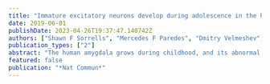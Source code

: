 ```yaml
---
title: "Immature excitatory neurons develop during adolescence in the human amygdala"
date: 2019-06-01
publishDate: 2023-04-26T19:37:47.140742Z
authors: ["Shawn F Sorrells", "Mercedes F Paredes", "Dmitry Velmeshev", "Vicente Herranz-Pérez", "Kadellyn Sandoval", "Simone Mayer", "Edward F Chang", "Ricardo Insausti", "Arnold R Kriegstein", "John L Rubenstein", "Jose Manuel Garcia-Verdugo", "Eric J Huang", "Arturo Alvarez-Buylla"]
publication_types: ["2"]
abstract: "The human amygdala grows during childhood, and its abnormal development is linked to mood disorders. The primate amygdala contains a large population of immature neurons in the paralaminar nuclei (PL), suggesting protracted development and possibly neurogenesis. Here we studied human PL development from embryonic stages to adulthood. The PL develops next to the caudal ganglionic eminence, which generates inhibitory interneurons, yet most PL neurons express excitatory markers. In children, most PL cells are immature (DCX+PSA-NCAM+), and during adolescence many transition into mature (TBR1+VGLUT2+) neurons. Immature PL neurons persist into old age, yet local progenitor proliferation sharply decreases in infants. Using single nuclei RNA sequencing, we identify the transcriptional profile of immature excitatory neurons in the human amygdala between 4-15 years. We conclude that the human PL contains excitatory neurons that remain immature for decades, a possible substrate for persistent plasticity at the interface of the hippocampus and amygdala."
featured: false
publication: "*Nat Commun*"
---
```


